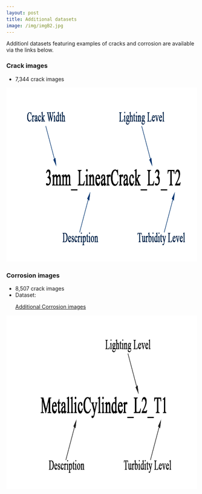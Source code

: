```yaml
--- 
layout: post
title: Additional datasets
image: /img/imgB2.jpg
---
```


Additionl datasets featuring examples of cracks and corrosion are available via the links below.

### Crack images
- 7,344 crack images

<img src="/img/CrackNamingConvention1.png" alt="Crack naming convention" width="957" height="459">

### Corrosion images
- 8,507 crack images
- Dataset: <p><a href="https://drive.google.com/file/d/1OyvBSO8UhL87_F2YXBxvs5e_ItXPrOWh/view?usp=sharing">Additional Corrosion images</a></p> 

<img src="/img/SurfaceNamingConvention1.png" alt="Surface naming convention" width="957" height="459">